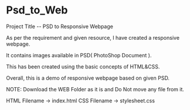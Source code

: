 # Psd_to_Web

Project Title -- PSD to Responsive Webpage

As per the requirement and given resource, I have created a responsive webpage.

It contains images available in PSD( PhotoShop Document ).

This has been created using the basic concepts of HTML&CSS.

Overall, this is a demo of responsive webpage based on given PSD.

NOTE: Download the WEB Folder as it is and Do Not move any file from it.


HTML Filename -> index.html
CSS Filename -> stylesheet.css